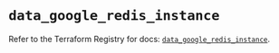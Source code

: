 # `data_google_redis_instance`

Refer to the Terraform Registry for docs: [`data_google_redis_instance`](https://registry.terraform.io/providers/hashicorp/google/5.19.0/docs/data-sources/redis_instance).
